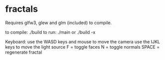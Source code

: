# fractals
Requires glfw3, glew and glm (included) to compile.

to compile: ./build
to run: ./main or ./build -x

Keyboard:
use the WASD keys and mouse to move the camera
use the IJKL keys to move the light source
F = toggle faces
N = toggle normals
SPACE = regenerate fractal
